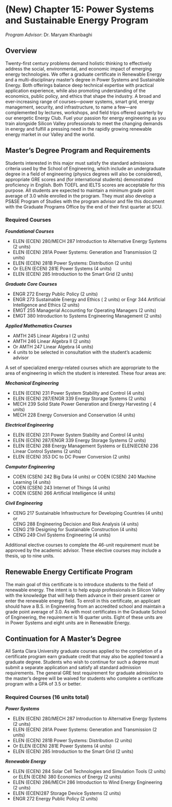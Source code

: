 # (New) Chapter 15: Power Systems and Sustainable Energy Program

_Program Advisor_: Dr. Maryam Khanbaghi

## Overview

Twenty-first century problems demand holistic thinking to effectively address the social, environmental, and economic impact of emerging energy technologies. We offer a graduate certificate in Renewable Energy and a multi-disciplinary master’s degree in Power Systems and Sustainable Energy. Both offerings balance deep technical expertise with practical application experience, while also promoting understanding of the economics, public policy, and ethics that shape the industry. A broad and ever-increasing range of courses—power systems, smart grid, energy management, security, and infrastructure, to name a few—are complemented by lectures, workshops, and field trips offered quarterly by our energetic Energy Club. Fuel your passion for energy engineering as you train alongside Silicon Valley professionals to meet the changing demands in energy and fulfill a pressing need in the rapidly growing renewable energy market in our Valley and the world.

## Master’s Degree Program and Requirements

Students interested in this major must satisfy the standard admissions criteria used by the School of Engineering, which include an undergraduate degree in a field of engineering (physics degrees will also be considered), appropriate GRE scores and (for international students) demonstrated proficiency in English. Both TOEFL and IELTS scores are acceptable for this purpose. All students are expected to maintain a minimum grade point average of 3.0 while enrolled in the program. They must also develop a PS\&SE Program of Studies with the program advisor and file this document with the Graduate Programs Office by the end of their first quarter at SCU.

### **Required Courses**

_**Foundational Courses**_

* ELEN (ECEN) 280/MECH 287 Introduction to Alternative Energy Systems (2 units)
* ELEN (ECEN) 281A Power Systems: Generation and Transmission (2 units)
* ELEN (ECEN) 281B Power Systems: Distribution (2 units)
* Or ELEN (ECEN) 281E Power Systems (4 units)
* ELEN (ECEN) 285 Introduction to the Smart Grid (2 units)

_**Graduate Core Courses**_

* ENGR 272 Energy Public Policy (2 units)&#x20;
* ENGR 273 Sustainable Energy and Ethics ( 2 units) or Engr 344 Artificial Intelligence and Ethics (2 units)
* EMGT 255 Managerial Accounting for Operating Managers (2 units)
* EMGT 380 Introduction to Systems Engineering Management (2 units)

_**Applied Mathematics Courses**_&#x20;

* AMTH 245 Linear Algebra I (2 units)
* AMTH 246 Linear Algebra II (2 units)
* Or AMTH 247 Linear Algebra (4 units)
* 4 units to be selected in consultation with the student’s academic advisor&#x20;

A set of specialized energy-related courses which are appropriate to the area of engineering in which the student is interested. These four areas are:

_**Mechanical Engineering**_&#x20;

* ELEN (ECEN) 231 Power System Stability and Control (4 units)&#x20;
* ELEN (ECEN) 287/ENGR 339 Energy Storage Systems (2 units)
* MECH 239 Solid State Power Generation and Energy Harvesting ( 4 units)
* MECH 228 Energy Conversion and Conservation (4 units)

_**Electrical Engineering**_&#x20;

* ELEN (ECEN) 231 Power System Stability and Control (4 units)
* ELEN (ECEN) 287/ENGR 339 Energy Storage Systems (2 units)&#x20;
* ELEN (ECEN) 288 Energy Management Systems or ELEN(ECEN) 236 Linear Control Systems (2 units)
* ELEN (ECEN) 353 DC to DC Power Conversion (2 units)&#x20;

_**Computer Engineering**_

* COEN (CSEN) 242 Big Data (4 units) or COEN (CSEN)  240 Machine Learning (4 units)
* COEN (CSEN) 243 Internet of Things (4 units)&#x20;
* COEN (CSEN) 266 Artificial Intelligence (4 units)&#x20;

_**Civil Engineering**_

* CENG 217 Sustainable Infrastructure for Developing Countries (4 units) or\
  CENG 288 Engineering Decision and Risk Analysis (4 units)&#x20;
* CENG 219 Designing for Sustainable Construction (4 units)&#x20;
* CENG 249 Civil Systems Engineering (4 units)

Additional elective courses to complete the 46-unit requirement must be approved by the academic advisor. These elective courses may include a thesis, up to nine units.

## Renewable Energy Certificate Program

The main goal of this certificate is to introduce students to the field of renewable energy. The intent is to help equip professionals in Silicon Valley with the knowledge that will help them advance in their present career or enter the renewable energy field. To enroll in this certificate, an applicant should have a B.S. in Engineering from an accredited school and maintain a grade point average of 3.0. As with most certificates in the Graduate School of Engineering, the requirement is 16 quarter units. Eight of these units are in Power Systems and eight units are in Renewable Energy.

## Continuation for A Master’s Degree

All Santa Clara University graduate courses applied to the completion of a certificate program earn graduate credit that may also be applied toward a graduate degree. Students who wish to continue for such a degree must submit a separate application and satisfy all standard admission requirements. The general GRE test requirement for graduate admission to the master’s degree will be waived for students who complete a certificate program with a GPA of 3.5 or better.&#x20;

### Required Courses (16 units total)

_**Power Systems**_

* ELEN (ECEN) 280/MECH 287 Introduction to Alternative Energy Systems (2 units)
* ELEN (ECEN) 281A Power Systems: Generation and Transmission (2 units)
* ELEN (ECEN) 281B Power Systems: Distribution (2 units)
* Or ELEN (ECEN) 281E Power Systems (4 units)
* ELEN (ECEN) 285 Introduction to the Smart Grid (2 units)

_**Renewable Energy**_&#x20;

* ELEN (ECEN) 284 Solar Cell Technologies and Simulation Tools (2 units) or ELEN (ECEN) 380 Economics of Energy (2 units)
* ELEN (ECEN) 286/MECH 286 Introduction to Wind Energy Engineering (2 units)&#x20;
* ELEN (ECEN)287 Storage Device Systems (2 units)
* ENGR 272 Energy Public Policy (2 units)
